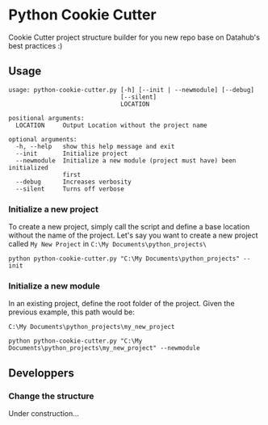 # Python Cookie Cutter

Cookie Cutter project structure builder for you new repo base on Datahub's
best practices :)

## Usage

```shell
usage: python-cookie-cutter.py [-h] [--init | --newmodule] [--debug]
                               [--silent]
                               LOCATION

positional arguments:
  LOCATION     Output Location without the project name

optional arguments:
  -h, --help   show this help message and exit
  --init       Initialize project
  --newmodule  Initialize a new module (project must have) been initialized
               first
  --debug      Increases verbosity
  --silent     Turns off verbose
```

### Initialize a new project

To create a new project, simply call the script and define a base location
without the name of the project. Let's say you want to create a new project
called `My New Project` in `C:\My Documents\python_projects\`

```shell
python python-cookie-cutter.py "C:\My Documents\python_projects" --init
```

### Initialize a new module

In an existing project, define the root folder of the project. Given the previous
example, this path would be:

`C:\My Documents\python_projects\my_new_project`

```shell
python python-cookie-cutter.py "C:\My Documents\python_projects\my_new_project" --newmodule
```

## Developpers

### Change the structure

Under construction...
